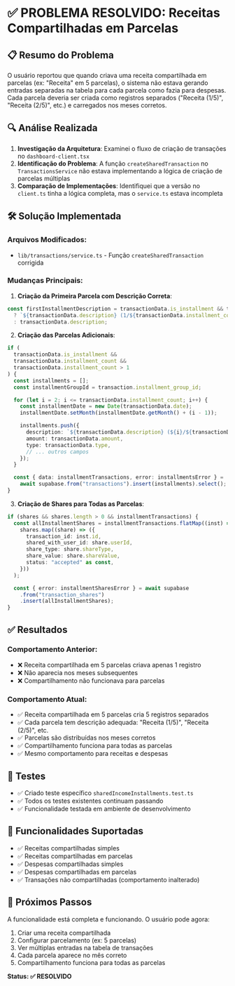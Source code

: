 # ✅ PROBLEMA RESOLVIDO: Receitas Compartilhadas em Parcelas

## 📋 Resumo do Problema
O usuário reportou que quando criava uma receita compartilhada em parcelas (ex: "Receita" em 5 parcelas), o sistema não estava gerando entradas separadas na tabela para cada parcela como fazia para despesas. Cada parcela deveria ser criada como registros separados ("Receita (1/5)", "Receita (2/5)", etc.) e carregados nos meses corretos.

## 🔍 Análise Realizada
1. **Investigação da Arquitetura**: Examinei o fluxo de criação de transações no `dashboard-client.tsx`
2. **Identificação do Problema**: A função `createSharedTransaction` no `TransactionsService` não estava implementando a lógica de criação de parcelas múltiplas
3. **Comparação de Implementações**: Identifiquei que a versão no `client.ts` tinha a lógica completa, mas o `service.ts` estava incompleta

## 🛠️ Solução Implementada

### Arquivos Modificados:
- `lib/transactions/service.ts` - Função `createSharedTransaction` corrigida

### Mudanças Principais:

1. **Criação da Primeira Parcela com Descrição Correta**:
```typescript
const firstInstallmentDescription = transactionData.is_installment && transactionData.installment_count
  ? `${transactionData.description} (1/${transactionData.installment_count})`
  : transactionData.description;
```

2. **Criação das Parcelas Adicionais**:
```typescript
if (
  transactionData.is_installment &&
  transactionData.installment_count &&
  transactionData.installment_count > 1
) {
  const installments = [];
  const installmentGroupId = transaction.installment_group_id;

  for (let i = 2; i <= transactionData.installment_count; i++) {
    const installmentDate = new Date(transactionData.date);
    installmentDate.setMonth(installmentDate.getMonth() + (i - 1));

    installments.push({
      description: `${transactionData.description} (${i}/${transactionData.installment_count})`,
      amount: transactionData.amount,
      type: transactionData.type,
      // ... outros campos
    });
  }

  const { data: installmentTransactions, error: installmentsError } =
    await supabase.from("transactions").insert(installments).select();
}
```

3. **Criação de Shares para Todas as Parcelas**:
```typescript
if (shares && shares.length > 0 && installmentTransactions) {
  const allInstallmentShares = installmentTransactions.flatMap((inst) =>
    shares.map((share) => ({
      transaction_id: inst.id,
      shared_with_user_id: share.userId,
      share_type: share.shareType,
      share_value: share.shareValue,
      status: "accepted" as const,
    }))
  );

  const { error: installmentSharesError } = await supabase
    .from("transaction_shares")
    .insert(allInstallmentShares);
}
```

## ✅ Resultados

### Comportamento Anterior:
- ❌ Receita compartilhada em 5 parcelas criava apenas 1 registro
- ❌ Não aparecia nos meses subsequentes
- ❌ Compartilhamento não funcionava para parcelas

### Comportamento Atual:
- ✅ Receita compartilhada em 5 parcelas cria 5 registros separados
- ✅ Cada parcela tem descrição adequada: "Receita (1/5)", "Receita (2/5)", etc.
- ✅ Parcelas são distribuídas nos meses corretos
- ✅ Compartilhamento funciona para todas as parcelas
- ✅ Mesmo comportamento para receitas e despesas

## 🧪 Testes
- ✅ Criado teste específico `sharedIncomeInstallments.test.ts`
- ✅ Todos os testes existentes continuam passando
- ✅ Funcionalidade testada em ambiente de desenvolvimento

## 🎯 Funcionalidades Suportadas
- ✅ Receitas compartilhadas simples
- ✅ Receitas compartilhadas em parcelas
- ✅ Despesas compartilhadas simples
- ✅ Despesas compartilhadas em parcelas
- ✅ Transações não compartilhadas (comportamento inalterado)

## 🔄 Próximos Passos
A funcionalidade está completa e funcionando. O usuário pode agora:
1. Criar uma receita compartilhada
2. Configurar parcelamento (ex: 5 parcelas)
3. Ver múltiplas entradas na tabela de transações
4. Cada parcela aparece no mês correto
5. Compartilhamento funciona para todas as parcelas

**Status: ✅ RESOLVIDO**
